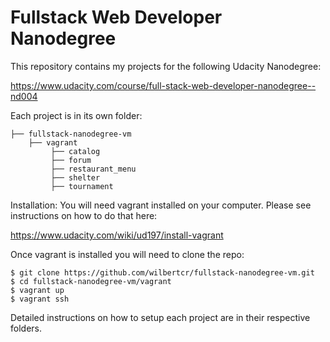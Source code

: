 # Fullstack Web Developer Nanodegree

This repository contains my projects for the following Udacity Nanodegree:

https://www.udacity.com/course/full-stack-web-developer-nanodegree--nd004

Each project is in its own folder:
```
├── fullstack-nanodegree-vm
    ├── vagrant
         ├── catalog
         ├── forum
         ├── restaurant_menu
         ├── shelter
         ├── tournament
```

Installation:
You will need vagrant installed on your computer. Please see instructions on how to do that here:

https://www.udacity.com/wiki/ud197/install-vagrant

Once vagrant is installed you will need to clone the repo:

```
$ git clone https://github.com/wilbertcr/fullstack-nanodegree-vm.git
$ cd fullstack-nanodegree-vm/vagrant
$ vagrant up
$ vagrant ssh
```

Detailed instructions on how to setup each project are in their respective folders. 
